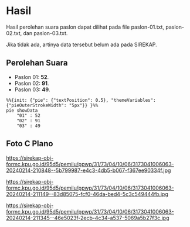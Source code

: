 # Hasil

Hasil perolehan suara paslon dapat dilihat pada file paslon-01.txt, paslon-02.txt, dan paslon-03.txt.

Jika tidak ada, artinya data tersebut belum ada pada SIREKAP.

## Perolehan Suara

 * Paslon 01: **52**.
 * Paslon 02: **91**.
 * Paslon 03: **49**.

```mermaid
%%{init: {"pie": {"textPosition": 0.5}, "themeVariables": {"pieOuterStrokeWidth": "5px"}} }%%
pie showData
    "01" : 52
    "02" : 91
    "03" : 49
```
## Foto C Plano

https://sirekap-obj-formc.kpu.go.id/95d5/pemilu/ppwp/31/73/04/10/06/3173041006063-20240214-210848--5b799987-e4c3-4db5-b067-f367ee90334f.jpg

https://sirekap-obj-formc.kpu.go.id/95d5/pemilu/ppwp/31/73/04/10/06/3173041006063-20240214-211149--83d85075-fcf0-46da-bed4-5c3c549444fb.jpg

https://sirekap-obj-formc.kpu.go.id/95d5/pemilu/ppwp/31/73/04/10/06/3173041006063-20240214-211345--46e5023f-2ecb-4c34-a537-5069a5b27f3c.jpg
